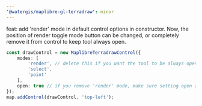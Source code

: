 ```yaml
---
'@watergis/maplibre-gl-terradraw': minor
---
```


feat: add 'render' mode in default control options in constructor. Now, the position of render toggle mode button can be changed, or completely remove it from control to keep tool always open.

```ts
const drawControl = new MaplibreTerradrawControl({
	modes: [
		'render', // delete this if you want the tool to be always opened.
		'select',
		'point'
	],
	open: true // if you remove 'render' mode, make sure setting open as true.
});
map.addControl(drawControl, 'top-left');
```
